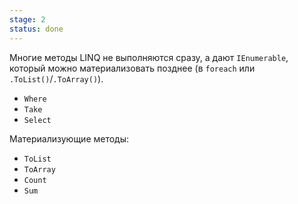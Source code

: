 ```yaml
---
stage: 2
status: done
---
```

Многие методы LINQ не выполняются сразу, а дают `IEnumerable`, который можно материализовать позднее (в `foreach` или `.ToList()`/`.ToArray()`).

- `Where`
- `Take`
- `Select`

Материализующие методы:

- `ToList`
- `ToArray`
- `Count`
- `Sum`